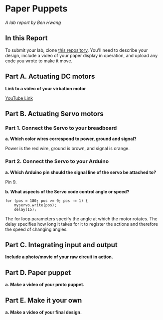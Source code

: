 # Paper Puppets

*A lab report by Ben Hwang*

## In this Report

To submit your lab, clone [this repository](https://github.com/FAR-Lab/IDD-Fa18-Lab4). You'll need to describe your design, include a video of your paper display in operation, and upload any code you wrote to make it move.

## Part A. Actuating DC motors

**Link to a video of your virbation motor**

[YouTube Link]()

## Part B. Actuating Servo motors

### Part 1. Connect the Servo to your breadboard

**a. Which color wires correspond to power, ground and signal?**

Power is the red wire, ground is brown, and signal is orange.

### Part 2. Connect the Servo to your Arduino

**a. Which Arduino pin should the signal line of the servo be attached to?**

Pin 9.

**b. What aspects of the Servo code control angle or speed?**

```
for (pos = 180; pos >= 0; pos -= 1) { 
    myservo.write(pos);              
    delay(15);                      
```

The for loop parameters specify the angle at which the motor rotates. The delay specifies how long it takes for it to register the actions and therefore the speed of changing angles. 

## Part C. Integrating input and output

**Include a photo/movie of your raw circuit in action.**

## Part D. Paper puppet

**a. Make a video of your proto puppet.**

## Part E. Make it your own

**a. Make a video of your final design.**
 
